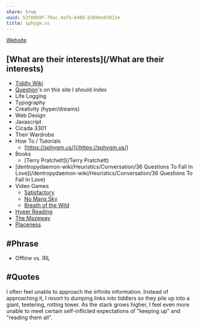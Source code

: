 ```yaml
---
share: true
uuid: 53f0db9f-79ac-4afb-b488-b389ee93812e
title: sphygm.us
---
```

[Website](/5f36394e-9b44-4bf3-b04a-39aa6c7789aa)

## [What are their interests](/What are their interests)
* [Tiddly Wiki](/2195a706-03d5-4d97-af0f-f9d7f220f30a)
* [Question](/31ebcbb3-2de1-4e48-bdae-aac01c14add4)'s on this site I should index
* Life Logging
* Typography
* Creativity (hyper/dreams)
* Web Design
* Javascript
* Cicada 3301
* Their Wardrobe
* How To / Tutorials
	* [https://sphygm.us/](/https://sphygm.us/)
* Books
	* [Terry Pratchett](/Terry Pratchett)
* [dentropydaemon-wiki/Heuristics/Conversation/36 Questions To Fall In Love](/dentropydaemon-wiki/Heuristics/Conversation/36 Questions To Fall In Love)
* Video Games
	* [Satisfactory](/b506fd7f-c2b2-4e4c-b0e7-873ba6dc6a1c)
	* [No Mans Sky](/2b9df8f4-5647-4d9f-92d0-84f7e8f75bff)
	* [Breath of the Wild](/843c6cd4-2b19-40d2-a439-3f67bed403cf)
* [Hyper Reading](/86c3e240-9464-461d-90ee-4f7b209367cd)
* [The Mazeway](/b245c9a5-0449-45cb-b391-30a8c1cffd7e)
* [Placeness](/7a2ded97-be68-4fd6-aab2-2e82fcd6b541)
## #Phrase 
* Offline vs. IRL

## #Quotes

I often feel unable to approach the infinite information. Instead of approaching it, I resort to dumping links into tiddlers so they pile up into a giant, teetering, rotting tower. As the stack grows higher, I feel even more unable to meet certain self-inflicted expectations of "keeping up" and "reading them all".